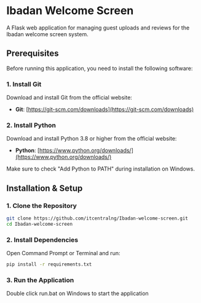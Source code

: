 # Ibadan Welcome Screen

A Flask web application for managing guest uploads and reviews for the Ibadan welcome screen system.

## Prerequisites

Before running this application, you need to install the following software:

### 1. Install Git
Download and install Git from the official website:
- **Git**: [https://git-scm.com/downloads](https://git-scm.com/downloads)

### 2. Install Python
Download and install Python 3.8 or higher from the official website:
- **Python**: [https://www.python.org/downloads/](https://www.python.org/downloads/)

Make sure to check "Add Python to PATH" during installation on Windows.

## Installation & Setup

### 1. Clone the Repository
```bash
git clone https://github.com/itcentralng/Ibadan-welcome-screen.git
cd Ibadan-welcome-screen
```

### 2. Install Dependencies
Open Command Prompt or Terminal and run:
```bash
pip install -r requirements.txt
```

### 3. Run the Application
Double click run.bat on Windows to start the application